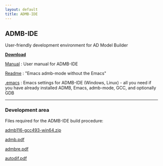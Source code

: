 ```yaml
---
layout: default
title: ADMB-IDE
---
```


## ADMB-IDE

User-friendly development environment for AD Model Builder

[**Download**](download.html)

[Manual](manual.pdf)
: User manual for ADMB-IDE

[Readme](readme.html)
: "Emacs admb-mode without the Emacs"

[.emacs](https://github.com/admb-project/admb/blob/master/contrib/ide/dot/.emacs)
: Emacs settings for ADMB-IDE (Windows, Linux) - all you need if you have already installed ADMB, Emacs, admb-mode, GCC, and optionally GDB

---

### Development area

Files required for the ADMB-IDE build procedure:

[admb116-gcc493-win64.zip](admb116-gcc493-win64.zip)

[admb.pdf](admb.pdf)

[admbre.pdf](admbre.pdf)

[autodif.pdf](autodif.pdf)
